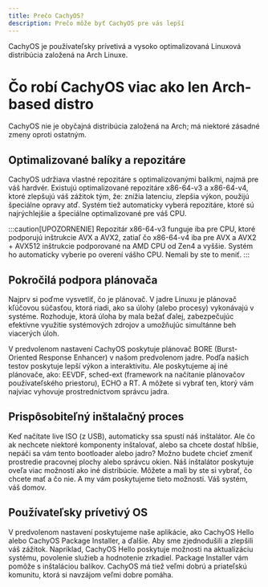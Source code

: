 ```yaml
---
title: Prečo CachyOS?
description: Prečo môže byť CachyOS pre vás lepší
---
```


CachyOS je používateľsky prívetivá a vysoko optimalizovaná Linuxová distribúcia založená na Arch Linuxe.

# Čo robí CachyOS viac ako len Arch-based distro

CachyOS nie je obyčajná distribúcia založená na Arch; má niektoré zásadné zmeny oproti ostatným.

## Optimalizované balíky a repozitáre

CachyOS udržiava vlastné repozitáre s optimalizovanými balíkmi, najmä pre váš hardvér.
Existujú optimalizované repozitáre x86-64-v3 a x86-64-v4, ktoré zlepšujú váš zážitok tým, že:
znížia latenciu, zlepšia výkon, použijú špeciálne opravy atď.
Systém tiež automaticky vyberá repozitáre, ktoré sú najrýchlejšie a špeciálne optimalizované pre váš CPU.

:::caution[UPOZORNENIE]
Repozitár x86-64-v3 funguje iba pre CPU, ktoré podporujú inštrukcie AVX a AVX2,
zatiaľ čo x86-64-v4 iba pre AVX a AVX2 + AVX512 inštrukcie podporované na AMD CPU
od Zen4 a vyššie. Systém ho automaticky vyberie po overení vášho CPU. Nemali by ste to meniť.
:::

## Pokročilá podpora plánovača

Najprv si poďme vysvetliť, čo je plánovač. V jadre Linuxu je plánovač kľúčovou súčasťou,
ktorá riadi, ako sa úlohy (alebo procesy) vykonávajú v systéme. Rozhoduje, ktorá úloha by mala bežať ďalej,
zabezpečujúc efektívne využitie systémových zdrojov a umožňujúc simultánne beh viacerých úloh.

V predvolenom nastavení CachyOS poskytuje plánovač BORE (Burst-Oriented Response Enhancer) v našom predvolenom jadre.
Podľa našich testov poskytuje lepší výkon a interaktivitu. Ale poskytujeme aj iné plánovače, ako:
EEVDF, sched-ext (framework na načítanie plánovačov používateľského priestoru), ECHO a RT. A môžete si vybrať ten, ktorý vám najviac vyhovuje prostredníctvom správcu jadra.

## Prispôsobiteľný inštalačný proces

Keď načítate live ISO (z USB), automaticky ssa spustí náš inštalátor.
Ale čo ak nechcete niektoré komponenty inštalovať, alebo sa chcete dostať hlbšie, nepáči sa vám tento bootloader alebo jadro? Možno budete chcieť zmeniť prostredie pracovnej plochy alebo správcu okien. Náš inštalátor poskytuje oveľa viac možností ako iné distribúcie.
Môžete a mali by ste si vybrať, čo chcete mať a čo nie. A my vám poskytujeme
tieto možnosti. Váš systém, váš domov.

## Používateľsky prívetivý OS

V predvolenom nastavení poskytujeme naše aplikácie, ako CachyOS Hello alebo CachyOS Package Installer,
a ďalšie. Aby sme zjednodušili a zlepšili váš zážitok. Napríklad, CachyOS Hello poskytuje možnosti na aktualizáciu systému, povolenie služieb a hodnotenie zrkadiel. Package Installer vám pomôže s inštaláciou balíkov.
CachyOS má tiež veľmi dobrú a priateľskú komunitu, ktorá si navzájom veľmi dobre pomáha.
